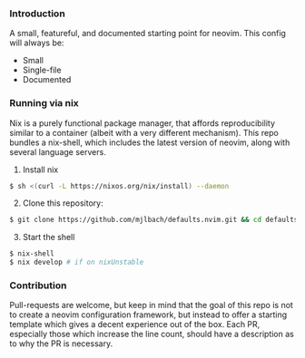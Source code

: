 ### Introduction

A small, featureful, and documented starting point for neovim. This config will always be:

* Small
* Single-file
* Documented

### Running via nix

Nix is a purely functional package manager, that affords reproducibility similar to a container (albeit with a very different mechanism). This repo bundles a nix-shell, which includes the latest version of neovim, along with several language servers.

1. Install nix
```bash
$ sh <(curl -L https://nixos.org/nix/install) --daemon
```

2. Clone this repository:
```bash
$ git clone https://github.com/mjlbach/defaults.nvim.git && cd defaults.nvim
```

3. Start the shell
```bash
$ nix-shell 
$ nix develop # if on nixUnstable
```
### Contribution

Pull-requests are welcome, but keep in mind that the goal of this repo is not to create a neovim configuration framework, but instead to offer a starting template which gives a decent experience out of the box. Each PR, especially those which increase the line count, should have a description as to why the PR is necessary.
